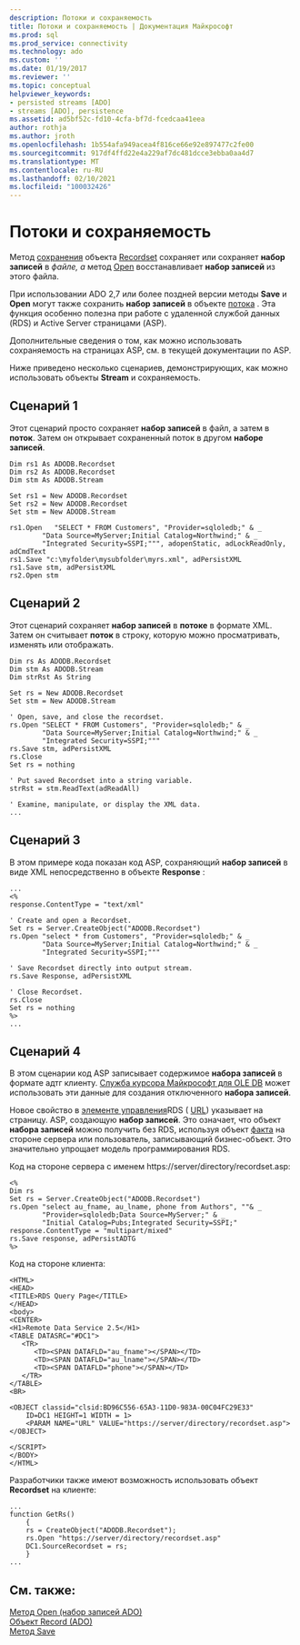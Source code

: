 ```yaml
---
description: Потоки и сохраняемость
title: Потоки и сохраняемость | Документация Майкрософт
ms.prod: sql
ms.prod_service: connectivity
ms.technology: ado
ms.custom: ''
ms.date: 01/19/2017
ms.reviewer: ''
ms.topic: conceptual
helpviewer_keywords:
- persisted streams [ADO]
- streams [ADO], persistence
ms.assetid: ad5bf52c-fd10-4cfa-bf7d-fcedcaa41eea
author: rothja
ms.author: jroth
ms.openlocfilehash: 1b554afa949acea4f816ce66e92e897477c2fe00
ms.sourcegitcommit: 917df4ffd22e4a229af7dc481dcce3ebba0aa4d7
ms.translationtype: MT
ms.contentlocale: ru-RU
ms.lasthandoff: 02/10/2021
ms.locfileid: "100032426"
---
```

# <a name="streams-and-persistence"></a>Потоки и сохраняемость
Метод [сохранения](../../../ado/reference/ado-api/save-method.md) объекта [Recordset](../../../ado/reference/ado-api/recordset-object-ado.md) сохраняет или сохраняет **набор записей** в *файле, а* метод [Open](../../../ado/reference/ado-api/open-method-ado-recordset.md) восстанавливает **набор записей** из этого файла.  
  
 При использовании ADO 2,7 или более поздней версии методы **Save** и **Open** могут также сохранить **набор записей** в объекте [потока](../../../ado/reference/ado-api/stream-object-ado.md) . Эта функция особенно полезна при работе с удаленной службой данных (RDS) и Active Server страницами (ASP).  
  
 Дополнительные сведения о том, как можно использовать сохраняемость на страницах ASP, см. в текущей документации по ASP.  
  
 Ниже приведено несколько сценариев, демонстрирующих, как можно использовать объекты **Stream** и сохраняемость.  
  
## <a name="scenario-1"></a>Сценарий 1  
 Этот сценарий просто сохраняет **набор записей** в файл, а затем в **поток**. Затем он открывает сохраненный поток в другом **наборе записей**.  
  
```  
Dim rs1 As ADODB.Recordset  
Dim rs2 As ADODB.Recordset  
Dim stm As ADODB.Stream  
  
Set rs1 = New ADODB.Recordset  
Set rs2 = New ADODB.Recordset  
Set stm = New ADODB.Stream  
  
rs1.Open   "SELECT * FROM Customers", "Provider=sqloledb;" & _  
        "Data Source=MyServer;Initial Catalog=Northwind;" & _  
        "Integrated Security=SSPI;""", adopenStatic, adLockReadOnly, adCmdText  
rs1.Save "c:\myfolder\mysubfolder\myrs.xml", adPersistXML  
rs1.Save stm, adPersistXML  
rs2.Open stm  
```  
  
## <a name="scenario-2"></a>Сценарий 2  
 Этот сценарий сохраняет **набор записей** в **потоке** в формате XML. Затем он считывает **поток** в строку, которую можно просматривать, изменять или отображать.  
  
```  
Dim rs As ADODB.Recordset  
Dim stm As ADODB.Stream  
Dim strRst As String  
  
Set rs = New ADODB.Recordset  
Set stm = New ADODB.Stream  
  
' Open, save, and close the recordset.   
rs.Open "SELECT * FROM Customers", "Provider=sqloledb;" & _  
        "Data Source=MyServer;Initial Catalog=Northwind;" & _  
        "Integrated Security=SSPI;"""  
rs.Save stm, adPersistXML  
rs.Close  
Set rs = nothing  
  
' Put saved Recordset into a string variable.  
strRst = stm.ReadText(adReadAll)  
  
' Examine, manipulate, or display the XML data.  
...  
```  
  
## <a name="scenario-3"></a>Сценарий 3  
 В этом примере кода показан код ASP, сохраняющий **набор записей** в виде XML непосредственно в объекте **Response** :  
  
```  
...  
<%  
response.ContentType = "text/xml"  
  
' Create and open a Recordset.  
Set rs = Server.CreateObject("ADODB.Recordset")  
rs.Open "select * from Customers", "Provider=sqloledb;" & _  
        "Data Source=MyServer;Initial Catalog=Northwind;" & _  
        "Integrated Security=SSPI;"""  
  
' Save Recordset directly into output stream.  
rs.Save Response, adPersistXML   
  
' Close Recordset.  
rs.Close  
Set rs = nothing  
%>  
...  
```  
  
## <a name="scenario-4"></a>Сценарий 4  
 В этом сценарии код ASP записывает содержимое **набора записей** в формате адтг клиенту. [Служба курсора Майкрософт для OLE DB](../../../ado/guide/appendixes/microsoft-cursor-service-for-ole-db-ado-service-component.md) может использовать эти данные для создания отключенного **набора записей**.  
  
 Новое свойство в [элементе управления](../../../ado/reference/rds-api/datacontrol-object-rds.md)RDS ( [URL](../../../ado/reference/rds-api/url-property-rds.md)) указывает на страницу. ASP, создающую **набор записей**. Это означает, что объект **набора записей** можно получить без RDS, используя объект [факта](../../../ado/reference/rds-api/datafactory-object-rdsserver.md) на стороне сервера или пользователь, записывающий бизнес-объект. Это значительно упрощает модель программирования RDS.  
  
 Код на стороне сервера с именем https://server/directory/recordset.asp:  
  
```  
<%  
Dim rs   
Set rs = Server.CreateObject("ADODB.Recordset")  
rs.Open "select au_fname, au_lname, phone from Authors", ""& _  
        "Provider=sqloledb;Data Source=MyServer;" & _  
        "Initial Catalog=Pubs;Integrated Security=SSPI;"  
response.ContentType = "multipart/mixed"  
rs.Save response, adPersistADTG  
%>  
```  
  
 Код на стороне клиента:  
  
```  
<HTML>  
<HEAD>  
<TITLE>RDS Query Page</TITLE>  
</HEAD>  
<body>  
<CENTER>  
<H1>Remote Data Service 2.5</H1>  
<TABLE DATASRC="#DC1">  
   <TR>   
      <TD><SPAN DATAFLD="au_fname"></SPAN></TD>  
      <TD><SPAN DATAFLD="au_lname"></SPAN></TD>  
      <TD><SPAN DATAFLD="phone"></SPAN></TD>  
   </TR>  
</TABLE>  
<BR>  
  
<OBJECT classid="clsid:BD96C556-65A3-11D0-983A-00C04FC29E33"  
    ID=DC1 HEIGHT=1 WIDTH = 1>  
    <PARAM NAME="URL" VALUE="https://server/directory/recordset.asp">  
</OBJECT>  
  
</SCRIPT>  
</BODY>  
</HTML>  
```  
  
 Разработчики также имеют возможность использовать объект **Recordset** на клиенте:  
  
```  
...  
function GetRs()   
    {  
    rs = CreateObject("ADODB.Recordset");  
    rs.Open "https://server/directory/recordset.asp"  
    DC1.SourceRecordset = rs;  
    }  
...  
```  
  
## <a name="see-also"></a>См. также:  
 [Метод Open (набор записей ADO)](../../../ado/reference/ado-api/open-method-ado-recordset.md)   
 [Объект Record (ADO)](../../../ado/reference/ado-api/record-object-ado.md)   
 [Метод Save](../../../ado/reference/ado-api/save-method.md)
